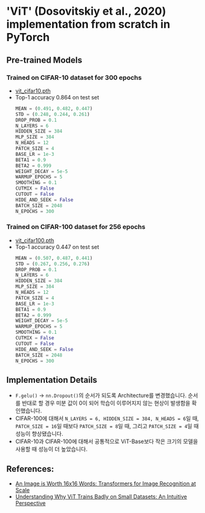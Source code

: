 # 'ViT' (Dosovitskiy et al., 2020) implementation from scratch in PyTorch
## Pre-trained Models
### Trained on CIFAR-10 dataset for 300 epochs
- [vit_cifar10.pth](https://drive.google.com/file/d/1NkMB-WIDIwLIs-DvIxI39-K4TgQFq-nL/view?usp=sharing)
- Top-1 accuracy 0.864 on test set
    ```python
    MEAN = (0.491, 0.482, 0.447)
    STD = (0.248, 0.244, 0.261)
    DROP_PROB = 0.1
    N_LAYERS = 6
    HIDDEN_SIZE = 384
    MLP_SIZE = 384
    N_HEADS = 12
    PATCH_SIZE = 4
    BASE_LR = 1e-3
    BETA1 = 0.9
    BETA2 = 0.999
    WEIGHT_DECAY = 5e-5
    WARMUP_EPOCHS = 5
    SMOOTHING = 0.1
    CUTMIX = False
    CUTOUT = False
    HIDE_AND_SEEK = False
    BATCH_SIZE = 2048
    N_EPOCHS = 300
    ```
### Trained on CIFAR-100 dataset for 256 epochs
- [vit_cifar100.pth](https://drive.google.com/file/d/1vxH9c1q2BbHiFRN8JSlu3zj7ZBPvQYR8/view?usp=sharing)
- Top-1 accuracy 0.447 on test set
    ```python
    MEAN = (0.507, 0.487, 0.441)
    STD = (0.267, 0.256, 0.276)
    DROP_PROB = 0.1
    N_LAYERS = 6
    HIDDEN_SIZE = 384
    MLP_SIZE = 384
    N_HEADS = 12
    PATCH_SIZE = 4
    BASE_LR = 1e-3
    BETA1 = 0.9
    BETA2 = 0.999
    WEIGHT_DECAY = 5e-5
    WARMUP_EPOCHS = 5
    SMOOTHING = 0.1
    CUTMIX = False
    CUTOUT = False
    HIDE_AND_SEEK = False
    BATCH_SIZE = 2048
    N_EPOCHS = 300
    ```
 ## Implementation Details
- `F.gelu()` → `nn.Dropout()`의 순서가 되도록 Architecture를 변경했습니다. 순서를 반대로 할 경우 미분 값이 0이 되어 학습이 이루어지지 않는 현상이 발생함을 확인했습니다.
- CIFAR-100에 대해서 `N_LAYERS = 6, HIDDEN_SIZE = 384, N_HEADS = 6`일 때, `PATCH_SIZE = 16`일 때보다 `PATCH_SIZE = 8`일 때, 그리고 `PATCH_SIZE = 4`일 때 성능이 향상됐습니다.
- CIFAR-10과 CIFAR-100에 대해서 공통적으로 ViT-Base보다 작은 크기의 모델을 사용할 때 성능이 더 높았습니다.
## References:
- [An Image is Worth 16x16 Words: Transformers for Image Recognition at Scale](https://github.com/KimRass/ViT/blob/main/an_image_is_worth_16x16_words_transformers_fo_image_recognition_at_scale.pdf)
- [Understanding Why ViT Trains Badly on Small Datasets: An Intuitive Perspective](https://github.com/KimRass/ViT/blob/main/understanding_why_vit_trains_badly_on_small_datasets_an_intuitive_perspective.pdf)
